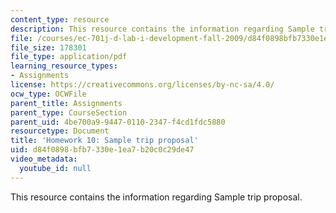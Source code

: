 ```yaml
---
content_type: resource
description: This resource contains the information regarding Sample trip proposal.
file: /courses/ec-701j-d-lab-i-development-fall-2009/d84f0898bfb7330e1ea7b20c0c29de47_MITEC_701JF09_hw10_sample.pdf
file_size: 178301
file_type: application/pdf
learning_resource_types:
- Assignments
license: https://creativecommons.org/licenses/by-nc-sa/4.0/
ocw_type: OCWFile
parent_title: Assignments
parent_type: CourseSection
parent_uid: 4be700a9-9447-0110-2347-f4cd1fdc5880
resourcetype: Document
title: 'Homework 10: Sample trip proposal'
uid: d84f0898-bfb7-330e-1ea7-b20c0c29de47
video_metadata:
  youtube_id: null
---
```

This resource contains the information regarding Sample trip proposal.